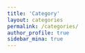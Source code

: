 ```yaml
---
title: 'Category'
layout: categories
permalink: /categories/
author_profile: true
sidebar_mina: true
---
```


